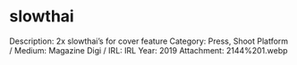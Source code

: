 # slowthai

Description: 2x slowthai’s for cover feature
Category: Press, Shoot
Platform / Medium: Magazine
Digi / IRL: IRL
Year: 2019
Attachment: 2144%201.webp